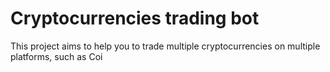 # Cryptocurrencies trading bot

This project aims to help you to trade multiple cryptocurrencies on multiple platforms, such as Coi